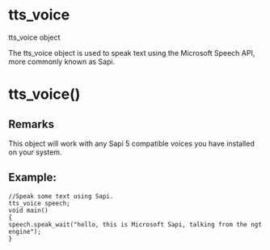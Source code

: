 # tts_voice

tts_voice object

The tts_voice object is used to speak text using the Microsoft Speech API, more commonly known as Sapi.

# tts_voice()

## Remarks

This object will work with any Sapi 5 compatible voices you have installed on your system.

## Example:

```
//Speak some text using Sapi.
tts_voice speech;
void main()
{
speech.speak_wait("hello, this is Microsoft Sapi, talking from the ngt engine");
}
```